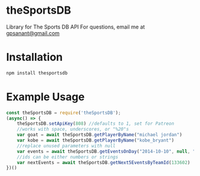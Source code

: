# theSportsDB
Library for The Sports DB API
For questions, email me at gpsanant@gmail.com

# Installation
```js script
npm install thesportsdb
```

# Example Usage
```js script
const theSportsDB = require('theSportsDB');
(async() => {
    theSportsDB.setApiKey(808) //defaults to 1, set for Patreon
    //works with space, underscores, or "%20"s
    var goat = await theSportsDB.getPlayerByName("michael jordan")
    var kobe = await theSportsDB.getPlayerByName("kobe_bryant") 
    //replace unused parameters with null
    var events = await theSportsDB.getEventsOnDay("2014-10-10", null, "Australian_A-League")
    //ids can be either numbers or strings
    var nextEvents = await theSportsDB.getNext5EventsByTeamId(133602)
})()
```
